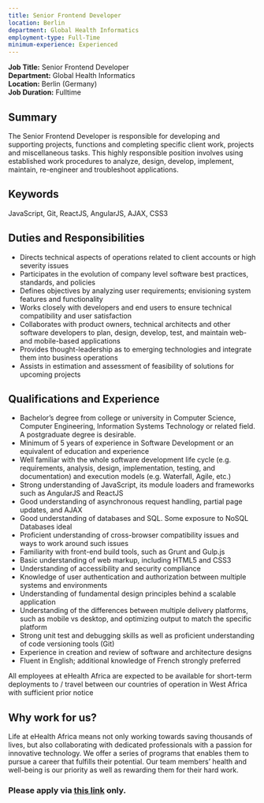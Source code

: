 ```yaml
---
title: Senior Frontend Developer
location: Berlin
department: Global Health Informatics 
employment-type: Full-Time 
minimum-experience: Experienced
---
```

**Job Title:** Senior Frontend Developer  
**Department:** Global Health Informatics  
**Location:** Berlin (Germany)  
**Job Duration:** Fulltime 
   
## Summary
The Senior Frontend Developer is responsible for developing and supporting projects, functions and completing specific client work, projects and miscellaneous tasks. This highly responsible position involves using established work procedures to analyze, design, develop, implement, maintain, re-engineer and troubleshoot applications.

## Keywords
JavaScript, Git, ReactJS, AngularJS, AJAX, CSS3

## Duties and Responsibilities

* Directs technical aspects of operations related to client accounts or high severity issues 
* Participates in the evolution of company level software best practices, standards, and policies 
* Defines objectives by analyzing user requirements; envisioning system features and functionality 
* Works closely with developers and end users to ensure technical compatibility and user satisfaction
* Collaborates with product owners, technical architects and other software developers to plan, design, develop, test, and maintain web- and mobile-based applications 
* Provides thought-leadership as to emerging technologies and integrate them into business operations
* Assists in estimation and assessment of feasibility of solutions for upcoming projects

## Qualifications and Experience

* Bachelor’s degree from college or university in Computer Science, Computer Engineering, Information Systems Technology or related field. A postgraduate degree is desirable.
* Minimum of 5 years of experience in Software Development or an equivalent of education and experience
* Well familiar with the whole software development life cycle (e.g. requirements, analysis, design, implementation, testing, and documentation) and execution models (e.g. Waterfall, Agile, etc.)
* Strong understanding of JavaScript, its module loaders and frameworks such as AngularJS and ReactJS
* Good understanding of asynchronous request handling, partial page updates, and AJAX
* Good understanding of databases and SQL. Some exposure to NoSQL Databases ideal
* Proficient understanding of cross-browser compatibility issues and ways to work around such issues
* Familiarity with front-end build tools, such as Grunt and Gulp.js
* Basic understanding of web markup, including HTML5 and CSS3
* Understanding of accessibility and security compliance 
* Knowledge of user authentication and authorization between multiple systems and environments
* Understanding of fundamental design principles behind a scalable application
* Understanding of the differences between multiple delivery platforms, such as mobile vs desktop, and optimizing output to match the specific platform
* Strong unit test and debugging skills as well as proficient understanding of code versioning tools (Git)
* Experience in creation and review of software and architecture designs
* Fluent in English; additional knowledge of French strongly preferred

All employees at eHealth Africa are expected to be available for short-term deployments to / travel between our countries of operation in West Africa with sufficient prior notice

## Why work for us?
Life at eHealth Africa means not only working towards saving thousands of lives, but also collaborating with dedicated professionals with a passion for innovative technology. We offer a series of programs that enables them to pursue a career that fulfills their potential. Our team members’ health and well-being is our priority as well as rewarding them for their hard work.

### Please apply via [this link](https://eHealthAfrica.bamboohr.com/jobs/view.php?id=33) only.